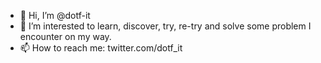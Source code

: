 - 👋 Hi, I’m @dotf-it
- 👀 I’m interested to learn, discover, try, re-try and solve some problem I encounter on my way.
- 📫 How to reach me: twitter.com/dotf_it

<!---
dotf-/dotf- is a ✨ special ✨ repository because its `README.md` (this file) appears on your GitHub profile.
You can click the Preview link to take a look at your changes.
--->
